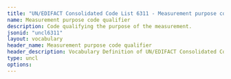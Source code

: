 ```yaml
---
title: "UN/EDIFACT Consolidated Code List 6311 - Measurement purpose code qualifier (20B) JSON-LD Vocabulary"
name: Measurement purpose code qualifier
description: Code qualifying the purpose of the measurement.
jsonid: "uncl6311"
layout: vocabulary
header_name: Measurement purpose code qualifier
header_description: Vocabulary Definition of UN/EDIFACT Consolidated Code List 6311 - Measurement purpose code qualifier (20B) semantics in HTML format. JSON-LD format is available at [uncl6311.jsonld](/vocabulary/uncl6311.jsonld)
type: uncl
options:
---
```


